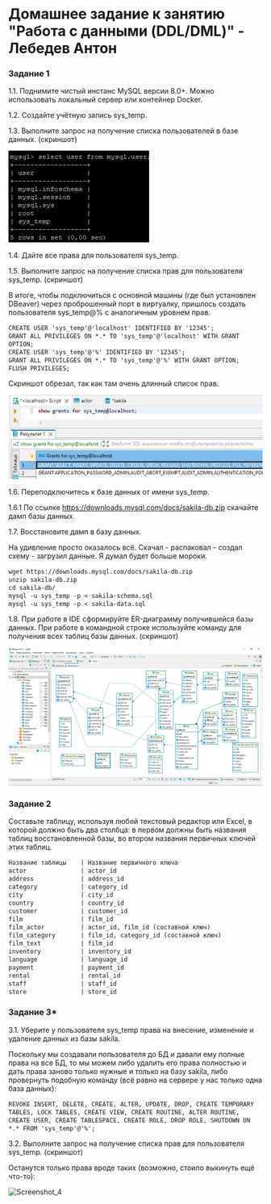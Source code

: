 # Домашнее задание к занятию "Работа с данными (DDL/DML)" - Лебедев Антон
### Задание 1

1.1. Поднимите чистый инстанс MySQL версии 8.0+. Можно использовать локальный сервер или контейнер Docker.

1.2. Создайте учётную запись sys_temp. 

1.3. Выполните запрос на получение списка пользователей в базе данных. (скриншот)

![Screenshot_1](https://github.com/Lebedun/HomeWork-Blank/blob/12-02/img/Screenshot_1.jpg)

1.4. Дайте все права для пользователя sys_temp. 

1.5. Выполните запрос на получение списка прав для пользователя sys_temp. (скриншот)

В итоге, чтобы подключиться с основной машины (где был установлен DBeaver) через проброшенный порт в виртуалку, пришлось создать пользователя sys_temp@% с аналогичным уровнем прав.

```
CREATE USER 'sys_temp'@'localhost' IDENTIFIED BY '12345';
GRANT ALL PRIVILEGES ON *.* TO 'sys_temp'@'localhost' WITH GRANT OPTION;
CREATE USER 'sys_temp'@'%' IDENTIFIED BY '12345';
GRANT ALL PRIVILEGES ON *.* TO 'sys_temp'@'%' WITH GRANT OPTION;
FLUSH PRIVILEGES;
```

Скриншот обрезал, так как там очень длинный список прав.

![Screenshot_2](https://github.com/Lebedun/HomeWork-Blank/blob/12-02/img/Screenshot_2.jpg)

1.6. Переподключитесь к базе данных от имени sys_temp.

1.6.1 По ссылке https://downloads.mysql.com/docs/sakila-db.zip скачайте дамп базы данных.

1.7. Восстановите дамп в базу данных.

На удивление просто оказалось всё. Скачал - распаковал - создал схему - загрузил данные. Я думал будет больше мороки.

```
wget https://downloads.mysql.com/docs/sakila-db.zip
unzip sakila-db.zip
cd sakila-db/
mysql -u sys_temp -p < sakila-schema.sql
mysql -u sys_temp -p < sakila-data.sql
```

1.8. При работе в IDE сформируйте ER-диаграмму получившейся базы данных. При работе в командной строке используйте команду для получения всех таблиц базы данных. (скриншот)



![Screenshot_3](https://github.com/Lebedun/HomeWork-Blank/blob/12-02/img/Screenshot_3.jpg)


### Задание 2
Составьте таблицу, используя любой текстовый редактор или Excel, в которой должно быть два столбца: в первом должны быть названия таблиц восстановленной базы, во втором названия первичных ключей этих таблиц. 
```
Название таблицы    | Название первичного ключа
actor               | actor_id
address             | address_id
category            | category_id
city                | city_id
country             | country_id
customer            | customer_id
film                | film_id
film_actor          | actor_id, film_id (составной ключ)
film_category       | film_id, category_id (составной ключ)
film_text           | film_id
inventory           | inventory_id
language            | language_id
payment             | payment_id
rental              | rental_id
staff               | staff_id
store               | store_id
```

### Задание 3*
3.1. Уберите у пользователя sys_temp права на внесение, изменение и удаление данных из базы sakila.

Поскольку мы создавали пользователя до БД и давали ему полные права на все БД, то мы можем либо удалить его права полностью и дать права заново только нужные и только на базу sakila, либо провернуть подобную команду (всё равно на сервере у нас только одна база данных):

```
REVOKE INSERT, DELETE, CREATE, ALTER, UPDATE, DROP, CREATE TEMPORARY TABLES, LOCK TABLES, CREATE VIEW, CREATE ROUTINE, ALTER ROUTINE, CREATE USER, CREATE TABLESPACE, CREATE ROLE, DROP ROLE, SHUTDOWN ON *.* FROM 'sys_temp'@'%';
```

3.2. Выполните запрос на получение списка прав для пользователя sys_temp. (скриншот)

Останутся только права вроде таких (возможно, стоило выкинуть ещё что-то):

![Screenshot_4](https://github.com/Lebedun/HomeWork-Blank/blob/??-??/img/Screenshot_4.jpg)

